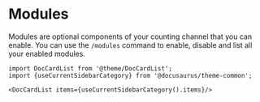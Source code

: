 # Modules

Modules are optional components of your counting channel that you can enable. You can use the `/modules` command to enable, disable and list all your enabled modules.

```mdx-code-block
import DocCardList from '@theme/DocCardList';
import {useCurrentSidebarCategory} from '@docusaurus/theme-common';

<DocCardList items={useCurrentSidebarCategory().items}/>
```
